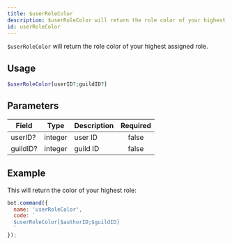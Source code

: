 ```yaml
---
title: $userRoleColor 
description: $userRoleColor will return the role color of your highest assigned role.
id: userRoleColor
---
```


`$userRoleColor` will return the role color of your highest assigned role.

## Usage

```php
$userRoleColor[userID?;guildID?]
```

## Parameters 


| Field    | Type    | Description | Required |
| -------- | ------- | ----------- |:--------:|
| userID?  | integer | user ID     |    false    |
| guildID? | integer | guild ID    |    false    |


## Example

This will return the color of your highest role:

```javascript
bot.command({
  name: 'userRoleColor',
  code: `
  $userRoleColor[$authorID;$guildID]
  `
});
```
